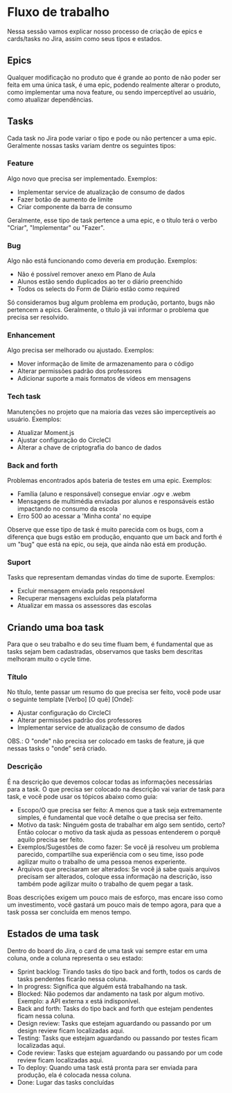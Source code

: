 Fluxo de trabalho
=================

Nessa sessão vamos explicar nosso processo de criação de epics e cards/tasks no Jira, assim como seus tipos e
estados.

## Epics

Qualquer modificação no produto que é grande ao ponto de não poder ser feita em uma única task, é uma epic,
podendo realmente alterar o produto, como implementar uma nova feature, ou sendo imperceptível ao usuário,
como atualizar dependências.

## Tasks

Cada task no Jira pode variar o tipo e pode ou não pertencer a uma epic. Geralmente nossas tasks variam dentre
os seguintes tipos:

### Feature
Algo novo que precisa ser implementado. Exemplos:

- Implementar service de atualização de consumo de dados
- Fazer botão de aumento de limite
- Criar componente da barra de consumo

Geralmente, esse tipo de task pertence a uma epic, e o título terá o verbo "Criar", "Implementar" ou "Fazer".

### Bug
Algo não está funcionando como deveria em produção. Exemplos:

- Não é possível remover anexo em Plano de Aula
- Alunos estão sendo duplicados ao ter o diário preenchido
- Todos os selects do Form de Diário estão como required

Só consideramos bug algum problema em produção, portanto, bugs não pertencem a epics. Geralmente, o título já
vai informar o problema que precisa ser resolvido.

### Enhancement
Algo precisa ser melhorado ou ajustado. Exemplos:

- Mover informação de limite de armazenamento para o código
- Alterar permissões padrão dos professores
- Adicionar suporte a mais formatos de vídeos em mensagens

### Tech task
Manutenções no projeto que na maioria das vezes são imperceptíveis ao usuário. Exemplos:

- Atualizar Moment.js
- Ajustar configuração do CircleCI
- Alterar a chave de criptografia do banco de dados

### Back and forth
Problemas encontrados após bateria de testes em uma epic. Exemplos:

- Família (aluno e responsável) consegue enviar .ogv e .webm
- Mensagens de multimédia enviadas por alunos e responsáveis estão impactando no consumo da escola
- Erro 500 ao acessar a 'Minha conta' no equipe

Observe que esse tipo de task é muito parecida com os bugs, com a diferença que bugs estão em produção,
enquanto que um back and forth é um "bug" que está na epic, ou seja, que ainda não está em produção.

### Suport
Tasks que representam demandas vindas do time de suporte. Exemplos:

- Excluir mensagem enviada pelo responsável
- Recuperar mensagens excluídas pela plataforma
- Atualizar em massa os assessores das escolas

## Criando uma boa task
Para que o seu trabalho e do seu time fluam bem, é fundamental que as tasks sejam bem cadastradas,
observamos que tasks bem descritas melhoram muito o cycle time.

### Título
No título, tente passar um resumo do que precisa ser feito, você pode usar o seguinte template
[Verbo] [O quê] [Onde]:

- Ajustar configuração do CircleCI
- Alterar permissões padrão dos professores
- Implementar service de atualização de consumo de dados

OBS.: O "onde" não precisa ser colocado em tasks de feature, já que nessas tasks o "onde" será criado.

### Descrição
É na descrição que devemos colocar todas as informações necessárias para a task. O que precisa ser colocado na
descrição vai variar de task para task, e você pode usar os tópicos abaixo como guia:

- Escopo/O que precisa ser feito: A menos que a task seja extremamente simples, é fundamental que você detalhe o
que precisa ser feito.
- Motivo da task: Ninguém gosta de trabalhar em algo sem sentido, certo? Então colocar o motivo da task ajuda
as pessoas entenderem o porquê aquilo precisa ser feito.
- Exemplos/Sugestões de como fazer: Se você já resolveu um problema parecido, compartilhe sua experiência com o seu
time, isso pode agilizar muito o trabalho de uma pessoa menos experiente.
- Arquivos que precisaram ser alterados: Se você já sabe quais arquivos precisam ser alterados, coloque essa
informação na descrição, isso também pode agilizar muito o trabalho de quem pegar a task.

Boas descrições exigem um pouco mais de esforço, mas encare isso como um investimento, você gastará um pouco mais de tempo
agora, para que a task possa ser concluída em menos tempo.

## Estados de uma task

Dentro do board do Jira, o card de uma task vai sempre estar em uma coluna, onde a coluna representa o seu estado:

- Sprint backlog: Tirando tasks do tipo back and forth, todos os cards de tasks pendentes ficarão nessa coluna.
- In progress: Significa que alguém está trabalhando na task.
- Blocked: Não podemos dar andamento na task por algum motivo. Exemplo: a API externa x está indisponível.
- Back and forth: Tasks do tipo back and forth que estejam pendentes ficam nessa coluna.
- Design review: Tasks que estejam aguardando ou passando por um design review ficam localizadas aqui.
- Testing: Tasks que estejam aguardando ou passando por testes ficam localizadas aqui.
- Code review: Tasks que estejam aguardando ou passando por um code review ficam localizadas aqui.
- To deploy: Quando uma task está pronta para ser enviada para produção, ela é colocada nessa coluna.
- Done: Lugar das tasks concluídas
